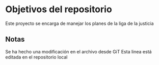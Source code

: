 # Objetivos del repositorio

Este proyecto se encarga de manejar los planes de la liga de la justicia


## Notas
Se ha hecho una modificación en el archivo desde GiT
Esta linea está editada en el repositorio local